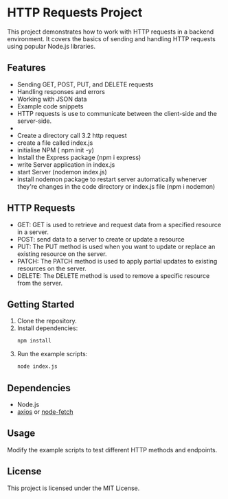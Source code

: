 # HTTP Requests Project

This project demonstrates how to work with HTTP requests in a backend environment. It covers the basics of sending and handling HTTP requests using popular Node.js libraries.

## Features

- Sending GET, POST, PUT, and DELETE requests
- Handling responses and errors
- Working with JSON data
- Example code snippets
- HTTP requests is use to communicate between the client-side and the server-side.
- 
- Create a directory call 3.2 http request
- create a file called index.js 
- initialise NPM ( npm init -y)
- Install the Express package (npm i express)
- write Server application in index.js
- start Server (nodemon index.js)
- install nodemon package to restart server automatically whenerver they're changes in the code directory or index.js file (npm i nodemon)

## HTTP Requests
- GET: GET is used to retrieve and request data from a specified resource in a server.
- POST: send data to a server to create or update a resource
- PUT: The PUT method is used when you want to update or replace an existing resource on the server.
- PATCH: The PATCH method is used to apply partial updates to existing resources on the server.
- DELETE: The DELETE method is used to remove a specific resource from the server. 

## Getting Started

1. Clone the repository.
2. Install dependencies:
    ```bash
    npm install
    ```
3. Run the example scripts:
    ```bash
    node index.js
    ```

## Dependencies

- Node.js
- [axios](https://www.npmjs.com/package/axios) or [node-fetch](https://www.npmjs.com/package/node-fetch)

## Usage

Modify the example scripts to test different HTTP methods and endpoints.

## License

This project is licensed under the MIT License.